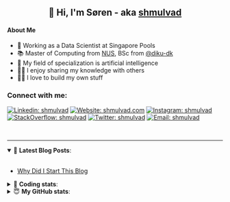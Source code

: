 <h2 align="center">
	👋 Hi, I'm Søren - aka <a href="https://shmulvad.com">shmulvad</a>
</h2>

#### About Me
- 🤖 Working as a Data Scientist at Singapore Pools
- 📚 Master of Computing from [NUS], BSc from [@diku-dk]
- 🧠 My field of specialization is artificial intelligence
- 👨‍🏫 I enjoy sharing my knowledge with others
- 👨‍💻 I love to build my own stuff

### Connect with me:

[![Linkedin: shmulvad](https://img.shields.io/badge/shmulvad-blue?style=flat&logo=Linkedin&logoColor=white)][linkedin]
[![Website: shmulvad.com](https://img.shields.io/badge/shmulvad.com-47CCCC?&style=flat&logo=Google-Chrome&logoColor=white)][website]
[![Instagram: shmulvad](https://img.shields.io/badge/-@shmulvad-purple?style=flat&logo=Instagram&logoColor=white)][instagram]
[![StackOverflow: shmulvad](https://img.shields.io/badge/shmulvad-FE7A16?style=flat&logo=stack-overflow&logoColor=white)][stackOverflow]
[![Twitter: shmulvad](https://img.shields.io/badge/@shmulvad-1ca0f1?style=flat&logo=twitter&logoColor=white)][twitter]
[![Email: shmulvad](https://img.shields.io/badge/shmulvad-D14836?style=flat&logo=gmail&logoColor=white)][mail]

<br />

---

<details open>
 <summary>📕 <b>Latest Blog Posts</b>: </summary>

<br>

<!-- BLOG-POST-LIST:START -->
- [Why Did I Start This Blog](https://shmulvad.com/blog/why-did-start-this-blog)
<!-- BLOG-POST-LIST:END -->

</details>

<!-- --- -->

<details>
 <summary>🤖 <b>Coding stats</b>: </summary>

<br>

NOTE: Doesn't track coding at work or work done in environments such as Jupyter Notebooks.

<!--START_SECTION:waka-->
![Code Time](http://img.shields.io/badge/Code%20Time-2%2C214%20hrs%2057%20mins-blue)

**I'm a Night 🦉** 

```text
🌞 Morning                430 commits         ██░░░░░░░░░░░░░░░░░░░░░░░   09.18 % 
🌆 Daytime                1215 commits        ██████░░░░░░░░░░░░░░░░░░░   25.93 % 
🌃 Evening                1921 commits        ██████████░░░░░░░░░░░░░░░   41.00 % 
🌙 Night                  1119 commits        ██████░░░░░░░░░░░░░░░░░░░   23.88 % 
```


📊 **This Week I Spent My Time On** 

```text
💬 Programming Languages: 
Python                   5 hrs 46 mins       ████████████████░░░░░░░░░   63.89 % 
Other                    1 hr 17 mins        ████░░░░░░░░░░░░░░░░░░░░░   14.36 % 
HTML                     1 hr 3 mins         ███░░░░░░░░░░░░░░░░░░░░░░   11.74 % 
CSS                      29 mins             █░░░░░░░░░░░░░░░░░░░░░░░░   05.38 % 
Gettext Catalog          10 mins             ░░░░░░░░░░░░░░░░░░░░░░░░░   01.89 % 

🔥 Editors: 
VS Code                  7 hrs 44 mins       █████████████████████░░░░   85.63 % 
Zsh                      1 hr 15 mins        ███░░░░░░░░░░░░░░░░░░░░░░   13.92 % 
Sublime Text             2 mins              ░░░░░░░░░░░░░░░░░░░░░░░░░   00.45 % 

🐱‍💻 Projects: 
datapakke-interface      2 hrs 39 mins       ███████░░░░░░░░░░░░░░░░░░   29.40 % 
hit-locator              2 hrs 37 mins       ███████░░░░░░░░░░░░░░░░░░   29.05 % 
company-scrapers         1 hr 34 mins        ████░░░░░░░░░░░░░░░░░░░░░   17.46 % 
overvaagning-admin       1 hr 23 mins        ████░░░░░░░░░░░░░░░░░░░░░   15.36 % 
whisp                    20 mins             █░░░░░░░░░░░░░░░░░░░░░░░░   03.73 % 
```


 Last Updated on 07/11/2023 18:40:46 UTC
<!--END_SECTION:waka-->

</details>

<!-- --- -->

<details>
 <summary>😇 <b>My GitHub stats</b>: </summary>

<br>

<img align="left" alt="shmulvad's Github Stats" src="https://github-readme-stats.vercel.app/api?username=shmulvad&show_icons=true&hide_border=true" />

</details>



[website]: https://shmulvad.com
[twitter]: https://twitter.com/shmulvad
[linkedin]: https://linkedin.com/in/shmulvad
[instagram]: https://instagram.com/shmulvad
[stackOverflow]: https://stackoverflow.com/users/9248793/shmulvad
[mail]: mailto:shmulvad@gmail.com
[@diku-dk]: https://github.com/diku-dk
[github]: https://github.com/shmulvad
[NUS]: https://www.nus.edu.sg